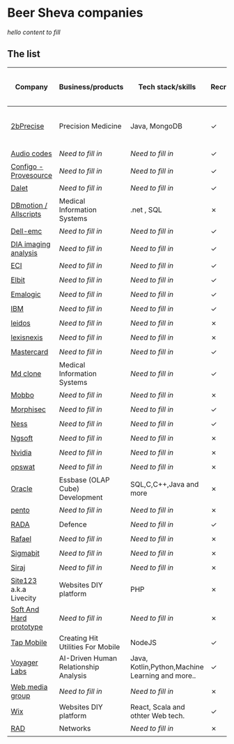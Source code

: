 # Beer Sheva companies


*hello content to fill*

## The list

Company                                                         | Business/products                        | Tech stack/skills                              | Recruiting  | Job page & other links
-------------------------------------------------               | -----------------------------            | ----------------------------                   | ------------| ----------------------
[2bPrecise](https://2bprecisehealth.com/)                       |  Precision Medicine                        | Java, MongoDB                                           | ✓           | :keyboard: [Jobs](https://2bprecisehealth.com/join-the-team/) , [Linkedin jobs](https://www.linkedin.com/jobs/search/?currentJobId=2209212831&keywords=allscripts&originalSubdomain=il)
[Audio codes](https://www.audiocodes.com/)                      | *Need to fill in*                        | *Need to fill in*                              | ✓           | :keyboard: [Jobs](https://www.audiocodes.com/careers/positions?countryGroup=Israel)
[Configo - Provesource](https://provesrc.com)                   | *Need to fill in*                        | *Need to fill in*                              | ✓           | :keyboard: [Jobs](https://provesrc.com/career/)
[Dalet](https://www.dalet.com/)                                 | *Need to fill in*                        | *Need to fill in*                              | ✓           | :keyboard: [Jobs](https://jobs.dalet.com/)
[DBmotion / Allscripts](https://www.allscripts.com/solution/dbmotion/)                            | Medical Information Systems                        | .net , SQL                              | ✗           | 
[Dell-emc](https://www.delltechnologies.com/)                   | *Need to fill in*                        | *Need to fill in*                              | ✓           | :keyboard: [Jobs](https://jobs.dell.com/search-jobs/Beersheba%2C%20Israel/375/4/294640-294952-295530/31x25181/34x7913/50/2)
[DIA imaging analysis](https://www.dia-analysis.com/)           | *Need to fill in*                        | *Need to fill in*                              | ✓           | :keyboard: [Jobs](https://www.dia-analysis.com/careers)
[ECI](https://www.ecitele.com/)                                 | *Need to fill in*                        | *Need to fill in*                              | ✓           | :keyboard: [Jobs](https://career.ecitele.com/Careers/)
[Elbit](https://elbitsystems.com/)                              | *Need to fill in*                        | *Need to fill in*                              | ✓           | :keyboard: [Jobs](https://elbitsystemscareer.com/index.php?option=com_hunter&view=searchresults&hunter-search-regions[0]=7&hunter-search-btn=%D7%97%D7%A4%D7%A9/%D7%99&Itemid=205&lang=%D7%A2%D7%91)
[Emalogic](http://www.emalogic.com/)                            | *Need to fill in*                        | *Need to fill in*                              | ✓           | :keyboard: [Jobs](https://www.linkedin.com/jobs/view/2209419814/?refId=2521931271603818847822&trackingId=HdMybtxeQINtc8T9zSdMLg%3D%3D)
[IBM](https://www.research.ibm.com/haifa/ccoe/index.shtml)      | *Need to fill in*                        | *Need to fill in*                              | ✓           | :keyboard: [Jobs](https://www.research.ibm.com/haifa/ccoe/cyber.shtml)
[leidos](https://www.leidos.com/)                               | *Need to fill in*                        | *Need to fill in*                              | ✗           | :keyboard:
[lexisnexis](https://www.lexisnexis.com/en-us/gateway.page)     | *Need to fill in*                        | *Need to fill in*                              | ✗           | :keyboard:
[Mastercard](https://www.mastercard.co.il/)                     | *Need to fill in*                        | *Need to fill in*                              | ✓           | :keyboard: [Jobs](https://mastercard.jobs/jobs/?location=Be%27er+Sheva)
[Md clone](https://www.mdclone.com/)                            | Medical Information Systems                        | *Need to fill in*                              | ✓           | :keyboard: [Jobs](https://www.mdclone.com/careers)
[Mobbo](https://www.mobbo.com/)                                 | *Need to fill in*                        | *Need to fill in*                              | ✗           | :keyboard: [Jobs](https://www.negevjobs.co.il/find/index/e/940)
[Morphisec](https://www.morphisec.com/)                         | *Need to fill in*                        | *Need to fill in*                              | ✓           | :keyboard: [Jobs](https://www.morphisec.com/careers)
[Ness](https://www.ness-tech.co.il/)                            | *Need to fill in*                        | *Need to fill in*                              | ✓           | :keyboard: [Jobs](https://www.ness-tech.co.il/careers/recruit)
[Ngsoft](site)                                                  | *Need to fill in*                        | *Need to fill in*                              | ✗           | :keyboard: [Jobs]()
[Nvidia](site)                                                  | *Need to fill in*                        | *Need to fill in*                              | ✗           | :keyboard: [Jobs]()
[opswat](site)                                                  | *Need to fill in*                        | *Need to fill in*                              | ✗           | :keyboard: [Jobs]()
[Oracle](https://www.oracle.com/)                                                  | Essbase (OLAP Cube) Development               | SQL,C,C++,Java and more             | ✗           | :keyboard: [Jobs](https://www.oracle.com/corporate/careers/)
[pento](site)                                                   | *Need to fill in*                        | *Need to fill in*                              | ✗           | :keyboard: [Jobs]()
[RADA](https://www.rada.com/)                                                    | Defence                        | *Need to fill in*                              | ✓           | :keyboard: [Jobs](https://www.comeet.com/jobs/rada/73.009)
[Rafael](site)                                                  | *Need to fill in*                        | *Need to fill in*                              | ✗           | :keyboard: [Jobs]()
[Sigmabit](site)                                                | *Need to fill in*                        | *Need to fill in*                              | ✗           | :keyboard: [Jobs]()
[Siraj](site)                                                   | *Need to fill in*                        | *Need to fill in*                              | ✗           | :keyboard: [Jobs]()
[Site123](https://site123.com) a.k.a Livecity                   | Websites DIY platform                    | PHP                                            | ✗           | :keyboard: [Jobs]()
[Soft And Hard prototype](site)                                 | *Need to fill in*                        | *Need to fill in*                              | ✗           | :keyboard: [Jobs]()
[Tap Mobile](https://tap.pm)                                    | Creating Hit Utilities For Mobile        | NodeJS                                         | ✓           | :keyboard: [Jobs](https://tap.pm/jobs/)
[Voyager Labs](https://voyagerlabs.co/)                         | AI-Driven Human Relationship Analysis    | Java, Kotlin,Python,Machine Learning and more..                    | ✓           | :keyboard: [Jobs](https://voyagerlabs.co/careers/co/southern-israel/all/)
[Web media group](site)                                         | *Need to fill in*                        | *Need to fill in*                              | ✗           | :keyboard: [Jobs]()
[Wix](https://www.wix.com/)                                     | Websites DIY platform                    | React, Scala and othter Web tech.              | ✓           | :keyboard: [Jobs](https://www.wix.com/jobs/locations/beer-sheva)
[RAD](https://www.rad.com/)                                                    | Networks                        | *Need to fill in*                              | ✗           | :keyboard: [Jobs]()
